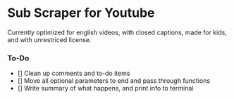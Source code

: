 # Sub Scraper for Youtube
Currently optimized for english videos, with closed captions, made for kids, and with unrestriced license.

### To-Do
- [] Clean up comments and to-do items
- [] Move all optional parameters to end and pass through functions
- [] Write summary of what happens, and print info to terminal
